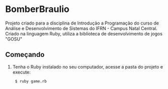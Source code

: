 # BomberBraulio

Projeto criado para a disciplina de Introdução a Programação do curso de Análise e Desenvolvimento de Sistemas do IFRN - Campus Natal Central. Criado na linguagem Ruby, utiliza a biblioteca de desenvolvimento de jogos "GOSU"

## Começando

1. Tenha o Ruby instalado no seu computador, acesse a pasta do projeto e execute:

        $ ruby game.rb
